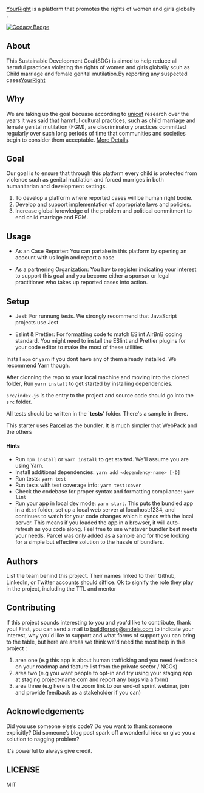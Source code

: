 [YourRight](http://localhost:3000) is a platform that promotes the rights of women and girls globally .

[![Codacy Badge](https://api.codacy.com/project/badge/Grade/11694da5138a465d8833b2f72e81df75)](https://app.codacy.com/gh/BuildForSDG/Team-062-yourRight?utm_source=github.com&utm_medium=referral&utm_content=BuildForSDG/Team-062-yourRight&utm_campaign=Badge_Grade_Settings)

## About

This Sustainable Development Goal(SDG) is aimed to help reduce all harmful practices violating the rights of women and girls globally scuh as Child marriage and female genital mutilation.By reporting any suspected cases[YourRight](http://localhost:3000)

## Why

We are taking up the goal becuase according to [unicef](https://www.unicef.org/) research over the years it was said that harmful cultural practices, such as child marriage and female genital mutilation (FGM), are discriminatory practices committed regularly over such long periods of time that communities and societies begin to consider them acceptable. [More Details](https://www.unicef.org/protection/harmful-practices).

## Goal

Our goal is to ensure that through this platform every child is protected from violence such as genital mutilation and forced marriges in both humanitarian and development settings.

1. To develop a platform where reported cases will be human right bodie.
2. Develop and support implementation of appropriate laws and policies.
3. Increase global knowledge of the problem and political commitment to end child marriage and FGM.

## Usage

- As an Case Reporter: You can partake in this platform by opening an account with us login and report a case

- As a partnering Organization: You hav to register indicating your interest to support this goal and you become either a sponsor or legal practitioner who takes up reported cases into action.

## Setup

- Jest: For runnung tests. We strongly recommend that JavaScript projects use Jest

- Eslint & Prettier: For formatting code to match ESlint AirBnB coding standard. You might need to install the ESlint and Prettier plugins for your code editor to make the most of these utilities

Install `npm` or `yarn` if you dont have any of them already installed. We recommend Yarn though.

After clonning the repo to your local machine and moving into the cloned folder, Run `yarn install` to get started by installing dependencies.

`src/index.js` is the entry to the project and source code should go into the `src` folder.

All tests should be written in the `**tests**' folder. There's a sample in there.

This starter uses [Parcel](https://parceljs.org/getting_started.html) as the bundler. It is much simpler that WebPack and the others

#### Hints

- Run `npm install` or `yarn install` to get started. We'll assume you are using Yarn.
- Install additional dependencies: `yarn add <dependency-name> [-D]`
- Run tests: `yarn test`
- Run tests with test coverage info: `yarn test:cover`
- Check the codebase for proper syntax and formatting compliance: `yarn lint`
- Run your app in local dev mode: `yarn start`. This puts the bundled app in a `dist` folder, set up a local web server at localhost:1234, and continues to watch for your code changes which it syncs with the local server. This means if you loaded the app in a browser, it will auto-refresh as you code along. Feel free to use whatever bundler best meets your needs. Parcel was only added as a sample and for those looking for a simple but effective solution to the hassle of bundlers.

## Authors

List the team behind this project. Their names linked to their Github, LinkedIn, or Twitter accounts should siffice. Ok to signify the role they play in the project, including the TTL and mentor

## Contributing

If this project sounds interesting to you and you'd like to contribute, thank you!
First, you can send a mail to buildforsdg@andela.com to indicate your interest, why you'd like to support and what forms of support you can bring to the table, but here are areas we think we'd need the most help in this project :

1.  area one (e.g this app is about human trafficking and you need feedback on your roadmap and feature list from the private sector / NGOs)
2.  area two (e.g you want people to opt-in and try using your staging app at staging.project-name.com and report any bugs via a form)
3.  area three (e.g here is the zoom link to our end-of sprint webinar, join and provide feedback as a stakeholder if you can)

## Acknowledgements

Did you use someone else’s code?
Do you want to thank someone explicitly?
Did someone’s blog post spark off a wonderful idea or give you a solution to nagging problem?

It's powerful to always give credit.

## LICENSE

MIT
